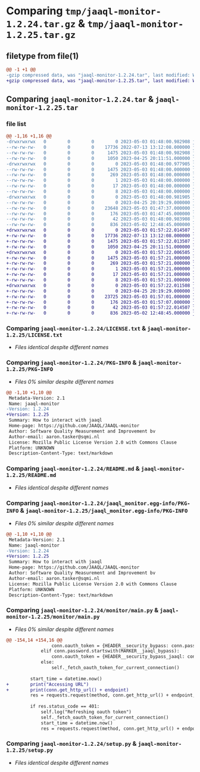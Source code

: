 # Comparing `tmp/jaaql-monitor-1.2.24.tar.gz` & `tmp/jaaql-monitor-1.2.25.tar.gz`

## filetype from file(1)

```diff
@@ -1 +1 @@
-gzip compressed data, was "jaaql-monitor-1.2.24.tar", last modified: Wed May  3 01:48:00 2023, max compression
+gzip compressed data, was "jaaql-monitor-1.2.25.tar", last modified: Wed May  3 01:57:22 2023, max compression
```

## Comparing `jaaql-monitor-1.2.24.tar` & `jaaql-monitor-1.2.25.tar`

### file list

```diff
@@ -1,16 +1,16 @@
-drwxrwxrwx   0        0        0        0 2023-05-03 01:48:00.982908 jaaql-monitor-1.2.24/
--rw-rw-rw-   0        0        0    17736 2022-07-13 13:12:08.000000 jaaql-monitor-1.2.24/LICENSE.txt
--rw-rw-rw-   0        0        0     1475 2023-05-03 01:48:00.982908 jaaql-monitor-1.2.24/PKG-INFO
--rw-rw-rw-   0        0        0     1050 2023-04-25 20:11:51.000000 jaaql-monitor-1.2.24/README.md
-drwxrwxrwx   0        0        0        0 2023-05-03 01:48:00.977905 jaaql-monitor-1.2.24/jaaql_monitor.egg-info/
--rw-rw-rw-   0        0        0     1475 2023-05-03 01:48:00.000000 jaaql-monitor-1.2.24/jaaql_monitor.egg-info/PKG-INFO
--rw-rw-rw-   0        0        0      269 2023-05-03 01:48:00.000000 jaaql-monitor-1.2.24/jaaql_monitor.egg-info/SOURCES.txt
--rw-rw-rw-   0        0        0        1 2023-05-03 01:48:00.000000 jaaql-monitor-1.2.24/jaaql_monitor.egg-info/dependency_links.txt
--rw-rw-rw-   0        0        0       17 2023-05-03 01:48:00.000000 jaaql-monitor-1.2.24/jaaql_monitor.egg-info/requires.txt
--rw-rw-rw-   0        0        0        8 2023-05-03 01:48:00.000000 jaaql-monitor-1.2.24/jaaql_monitor.egg-info/top_level.txt
-drwxrwxrwx   0        0        0        0 2023-05-03 01:48:00.981905 jaaql-monitor-1.2.24/monitor/
--rw-rw-rw-   0        0        0        0 2023-04-25 20:19:29.000000 jaaql-monitor-1.2.24/monitor/__init__.py
--rw-rw-rw-   0        0        0    23648 2023-05-03 01:47:37.000000 jaaql-monitor-1.2.24/monitor/main.py
--rw-rw-rw-   0        0        0      176 2023-05-03 01:47:45.000000 jaaql-monitor-1.2.24/monitor/version.py
--rw-rw-rw-   0        0        0       42 2023-05-03 01:48:00.983908 jaaql-monitor-1.2.24/setup.cfg
--rw-rw-rw-   0        0        0      836 2023-05-02 12:48:45.000000 jaaql-monitor-1.2.24/setup.py
+drwxrwxrwx   0        0        0        0 2023-05-03 01:57:22.014507 jaaql-monitor-1.2.25/
+-rw-rw-rw-   0        0        0    17736 2022-07-13 13:12:08.000000 jaaql-monitor-1.2.25/LICENSE.txt
+-rw-rw-rw-   0        0        0     1475 2023-05-03 01:57:22.013507 jaaql-monitor-1.2.25/PKG-INFO
+-rw-rw-rw-   0        0        0     1050 2023-04-25 20:11:51.000000 jaaql-monitor-1.2.25/README.md
+drwxrwxrwx   0        0        0        0 2023-05-03 01:57:22.006505 jaaql-monitor-1.2.25/jaaql_monitor.egg-info/
+-rw-rw-rw-   0        0        0     1475 2023-05-03 01:57:21.000000 jaaql-monitor-1.2.25/jaaql_monitor.egg-info/PKG-INFO
+-rw-rw-rw-   0        0        0      269 2023-05-03 01:57:21.000000 jaaql-monitor-1.2.25/jaaql_monitor.egg-info/SOURCES.txt
+-rw-rw-rw-   0        0        0        1 2023-05-03 01:57:21.000000 jaaql-monitor-1.2.25/jaaql_monitor.egg-info/dependency_links.txt
+-rw-rw-rw-   0        0        0       17 2023-05-03 01:57:21.000000 jaaql-monitor-1.2.25/jaaql_monitor.egg-info/requires.txt
+-rw-rw-rw-   0        0        0        8 2023-05-03 01:57:21.000000 jaaql-monitor-1.2.25/jaaql_monitor.egg-info/top_level.txt
+drwxrwxrwx   0        0        0        0 2023-05-03 01:57:22.011508 jaaql-monitor-1.2.25/monitor/
+-rw-rw-rw-   0        0        0        0 2023-04-25 20:19:29.000000 jaaql-monitor-1.2.25/monitor/__init__.py
+-rw-rw-rw-   0        0        0    23725 2023-05-03 01:57:01.000000 jaaql-monitor-1.2.25/monitor/main.py
+-rw-rw-rw-   0        0        0      176 2023-05-03 01:57:07.000000 jaaql-monitor-1.2.25/monitor/version.py
+-rw-rw-rw-   0        0        0       42 2023-05-03 01:57:22.014507 jaaql-monitor-1.2.25/setup.cfg
+-rw-rw-rw-   0        0        0      836 2023-05-02 12:48:45.000000 jaaql-monitor-1.2.25/setup.py
```

### Comparing `jaaql-monitor-1.2.24/LICENSE.txt` & `jaaql-monitor-1.2.25/LICENSE.txt`

 * *Files identical despite different names*

### Comparing `jaaql-monitor-1.2.24/PKG-INFO` & `jaaql-monitor-1.2.25/PKG-INFO`

 * *Files 0% similar despite different names*

```diff
@@ -1,10 +1,10 @@
 Metadata-Version: 2.1
 Name: jaaql-monitor
-Version: 1.2.24
+Version: 1.2.25
 Summary: How to interact with jaaql
 Home-page: https://github.com/JAAQL/JAAQL-monitor
 Author: Software Quality Measurement and Improvement bv
 Author-email: aaron.tasker@sqmi.nl
 License: Mozilla Public License Version 2.0 with Commons Clause
 Platform: UNKNOWN
 Description-Content-Type: text/markdown
```

### Comparing `jaaql-monitor-1.2.24/README.md` & `jaaql-monitor-1.2.25/README.md`

 * *Files identical despite different names*

### Comparing `jaaql-monitor-1.2.24/jaaql_monitor.egg-info/PKG-INFO` & `jaaql-monitor-1.2.25/jaaql_monitor.egg-info/PKG-INFO`

 * *Files 0% similar despite different names*

```diff
@@ -1,10 +1,10 @@
 Metadata-Version: 2.1
 Name: jaaql-monitor
-Version: 1.2.24
+Version: 1.2.25
 Summary: How to interact with jaaql
 Home-page: https://github.com/JAAQL/JAAQL-monitor
 Author: Software Quality Measurement and Improvement bv
 Author-email: aaron.tasker@sqmi.nl
 License: Mozilla Public License Version 2.0 with Commons Clause
 Platform: UNKNOWN
 Description-Content-Type: text/markdown
```

### Comparing `jaaql-monitor-1.2.24/monitor/main.py` & `jaaql-monitor-1.2.25/monitor/main.py`

 * *Files 0% similar despite different names*

```diff
@@ -154,14 +154,16 @@
                 conn.oauth_token = {HEADER__security_bypass: conn.password.split(MARKER__bypass)[1]}
             elif conn.password.startswith(MARKER__jaaql_bypass):
                 conn.oauth_token = {HEADER__security_bypass_jaaql: conn.password.split(MARKER__jaaql_bypass)[1]}
             else:
                 self._fetch_oauth_token_for_current_connection()
 
         start_time = datetime.now()
+        print("Accessing URL")
+        print(conn.get_http_url() + endpoint)
         res = requests.request(method, conn.get_http_url() + endpoint, json=send_json, headers=conn.oauth_token)
 
         if res.status_code == 401:
             self.log("Refreshing oauth token")
             self._fetch_oauth_token_for_current_connection()
             start_time = datetime.now()
             res = requests.request(method, conn.get_http_url() + endpoint, json=send_json, headers=conn.oauth_token)
```

### Comparing `jaaql-monitor-1.2.24/setup.py` & `jaaql-monitor-1.2.25/setup.py`

 * *Files identical despite different names*


